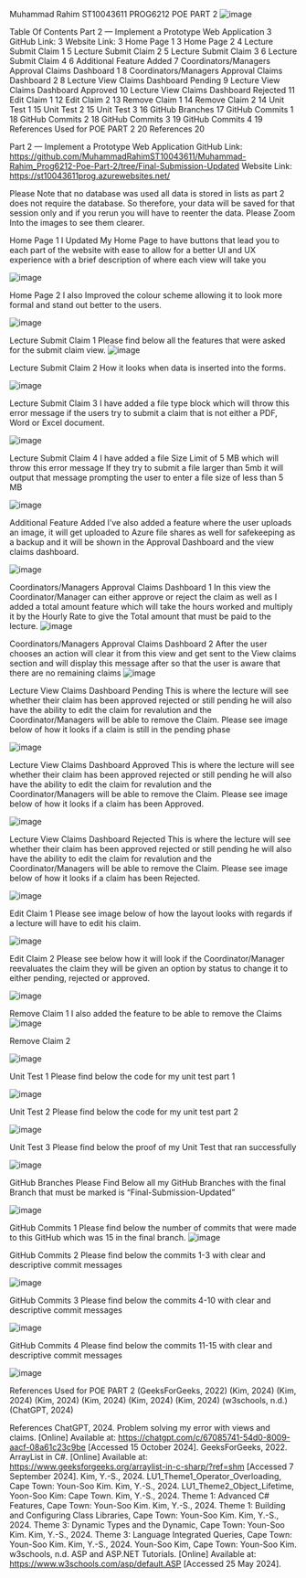 Muhammad Rahim
ST10043611
PROG6212
POE PART 2
![image](https://github.com/user-attachments/assets/3e6a683a-655b-44d1-955c-c64f7af53e97)



Table Of Contents
Part 2 — Implement a Prototype Web Application	3
GitHub Link:	3
Website Link:	3
Home Page 1	3
Home Page 2	4
Lecture Submit Claim 1	5
Lecture Submit Claim 2	5
Lecture Submit Claim 3	6
Lecture Submit Claim 4	6
Additional Feature Added	7
Coordinators/Managers Approval Claims Dashboard 1	8
Coordinators/Managers Approval Claims Dashboard 2	8
Lecture View Claims Dashboard Pending	9
Lecture View Claims Dashboard Approved	10
Lecture View Claims Dashboard Rejected	11
Edit Claim 1	12
Edit Claim 2	13
Remove Claim 1	14
Remove Claim 2	14
Unit Test 1	15
Unit Test 2	15
Unit Test 3	16
GitHub Branches	17
GitHub Commits 1	18
GitHub Commits 2	18
GitHub Commits 3	19
GitHub Commits 4	19
References Used for POE PART 2	20
References	20



Part 2 — Implement a Prototype Web Application
GitHub Link:
https://github.com/MuhammadRahimST10043611/Muhammad-Rahim_Prog6212-Poe-Part-2/tree/Final-Submission-Updated
Website Link:
https://st10043611prog.azurewebsites.net/

Please Note that no database was used all data is stored in lists as part 2 does not require the database. So therefore, your data will be saved for that session only and if you rerun you will have to reenter the data. 
Please Zoom Into the images to see them clearer.

Home Page 1
I Updated My Home Page to have buttons that lead you to each part of the website with ease to allow for a better UI and UX experience with a brief description of where each view will take you
 
![image](https://github.com/user-attachments/assets/b16983d7-14ff-4b34-8c18-eb3614d05080)


Home Page 2
I also Improved the colour scheme allowing it to look more formal and stand out better to the users.
 
![image](https://github.com/user-attachments/assets/a5b78ca7-017d-427c-9bd0-0081fe0785c8)

















Lecture Submit Claim 1
Please find below all the features that were asked for the submit claim view.
![image](https://github.com/user-attachments/assets/24477790-b1e7-4534-8295-cce7e2eb1a6d)



Lecture Submit Claim 2
How it looks when data is inserted into the forms.
 

![image](https://github.com/user-attachments/assets/c93df25c-5b1e-44da-90c1-11b445e2da1d)





Lecture Submit Claim 3 
I have added a file type block which will throw this error message if the users try to submit a claim that is not either a PDF, Word or Excel document.
 
![image](https://github.com/user-attachments/assets/56e59e20-1243-42ba-a8da-e83c0d3ca032)


Lecture Submit Claim 4
I have added a file Size Limit of 5 MB which will throw this error message If they try to submit a file larger than 5mb it will output that message prompting the user to enter a file size of less than 5 MB
 
![image](https://github.com/user-attachments/assets/c19f51e5-d6c6-4f6e-8d72-9a253aabadec)


Additional Feature Added 
I’ve also added a feature where the user uploads an image, it will get uploaded to Azure file shares as well for safekeeping as a backup and it will be shown in the Approval Dashboard and the view claims dashboard.
 


![image](https://github.com/user-attachments/assets/d18e80ce-3abd-40d1-a26d-9ddd77561593)














Coordinators/Managers Approval Claims Dashboard 1 
In this view the Coordinator/Manager can either approve or reject the claim as well as I added a total amount feature which will take the hours worked and multiply it by the Hourly Rate to give the Total amount that must be paid to the lecture.
 ![image](https://github.com/user-attachments/assets/371bd4bd-ee78-4a0c-a1c7-a8f130d6077d)


Coordinators/Managers Approval Claims Dashboard 2
After the user chooses an action will clear it from this view and get sent to the View claims section and will display this message after so that the user is aware that there are no remaining claims
 ![image](https://github.com/user-attachments/assets/9fc806e3-e3e4-4115-a7b5-7653e925a741)

Lecture View Claims Dashboard Pending 
This is where the lecture will see whether their claim has been approved rejected or still pending he will also have the ability to edit the claim for revalution and the Coordinator/Managers will be able to remove the Claim. Please see image below of how it looks if a claim is still in the pending phase
 
![image](https://github.com/user-attachments/assets/782d479a-6579-41fc-bfaa-2e15b8e2971b)















Lecture View Claims Dashboard Approved
This is where the lecture will see whether their claim has been approved rejected or still pending he will also have the ability to edit the claim for revalution and the Coordinator/Managers will be able to remove the Claim. Please see image below of how it looks if a claim has been Approved.

 
![image](https://github.com/user-attachments/assets/a49a768a-e8b8-4fb7-bc8e-b13b375dc596)














Lecture View Claims Dashboard Rejected
This is where the lecture will see whether their claim has been approved rejected or still pending he will also have the ability to edit the claim for revalution and the Coordinator/Managers will be able to remove the Claim. Please see image below of how it looks if a claim has been Rejected.

 


![image](https://github.com/user-attachments/assets/baf579e4-79c0-4742-987b-784c1d8ccc0b)












Edit Claim 1
Please see image below of how the layout looks with regards if a lecture will have to edit his claim.
 



![image](https://github.com/user-attachments/assets/00e3a650-b3fb-44a6-bca9-51e8bc5ace62)
















Edit Claim 2
Please see below how it will look if the Coordinator/Manager reevaluates the claim they will be given an option by status to change it to either pending, rejected or approved.
 


![image](https://github.com/user-attachments/assets/1f04d5c6-995e-407f-bd3b-d55e5e47629e)
















Remove Claim 1
I also added the feature to be able to remove the Claims
 ![image](https://github.com/user-attachments/assets/4be326db-1864-49da-ab8b-c4a0b49faca5)


Remove Claim 2
 
![image](https://github.com/user-attachments/assets/fbc65d45-1521-4a95-b1a9-27c6553e416e)





Unit Test 1
Please find below the code for my unit test part 1
 
![image](https://github.com/user-attachments/assets/672918a4-3bf2-46d5-a4e4-38554fc69bf0)


Unit Test 2
Please find below the code for my unit test part 2
 
![image](https://github.com/user-attachments/assets/361b3d63-f40e-4cf0-a6b7-052c47f33d97)





Unit Test 3 
Please find below the proof of my Unit Test that ran successfully 
 
![image](https://github.com/user-attachments/assets/00886eb6-e586-473e-864d-ff608b0131bb)


















GitHub Branches
Please Find Below all my GitHub Branches with the final Branch that must be marked is “Final-Submission-Updated”

![image](https://github.com/user-attachments/assets/a9045bf4-d594-46ab-8439-dbd123a8bee7)

 
















GitHub Commits 1
Please find below the number of commits that were made to this GitHub which was 15 in the final branch.
![image](https://github.com/user-attachments/assets/d257a130-ea11-4f07-8c77-84862288417b)
 

GitHub Commits 2
Please find below the commits 1-3 with clear and descriptive commit messages
 
![image](https://github.com/user-attachments/assets/57067006-bfb1-4c80-8891-81e85195dc18)









GitHub Commits 3
Please find below the commits 4-10 with clear and descriptive commit messages

![image](https://github.com/user-attachments/assets/f85a5b21-aca4-4524-98ed-ed28f2edf111)


GitHub Commits 4
Please find below the commits 11-15 with clear and descriptive commit messages
 
![image](https://github.com/user-attachments/assets/2cc6b886-e7e7-4b07-a57d-153880fcd880)



References Used for POE PART 2
(GeeksForGeeks, 2022) (Kim, 2024) (Kim, 2024) (Kim, 2024) (Kim, 2024) (Kim, 2024) (Kim, 2024) (w3schools, n.d.) (ChatGPT, 2024)

References
ChatGPT, 2024. Problem solving my error with views and claims. [Online] 
Available at: https://chatgpt.com/c/67085741-54d0-8009-aacf-08a61c23c9be
[Accessed 15 October 2024].
GeeksForGeeks, 2022. ArrayList in C#. [Online] 
Available at: https://www.geeksforgeeks.org/arraylist-in-c-sharp/?ref=shm
[Accessed 7 September 2024].
Kim, Y.-S., 2024. LU1_Theme1_Operator_Overloading, Cape Town: Youn-Soo Kim.
Kim, Y.-S., 2024. LU1_Theme2_Object_Lifetime, Yoon-Soo Kim: Cape Town.
Kim, Y.-S., 2024. Theme 1: Advanced C# Features, Cape Town: Youn-Soo Kim.
Kim, Y.-S., 2024. Theme 1: Building and Configuring Class Libraries, Cape Town: Youn-Soo Kim.
Kim, Y.-S., 2024. Theme 3: Dynamic Types and the Dynamic, Cape Town: Youn-Soo Kim.
Kim, Y.-S., 2024. Theme 3: Language Integrated Queries, Cape Town: Youn-Soo Kim.
Kim, Y.-S., 2024. Youn-Soo Kim, Cape Town: Youn-Soo Kim.
w3schools, n.d. ASP and ASP.NET Tutorials. [Online] 
Available at: https://www.w3schools.com/asp/default.ASP
[Accessed 25 May 2024].



